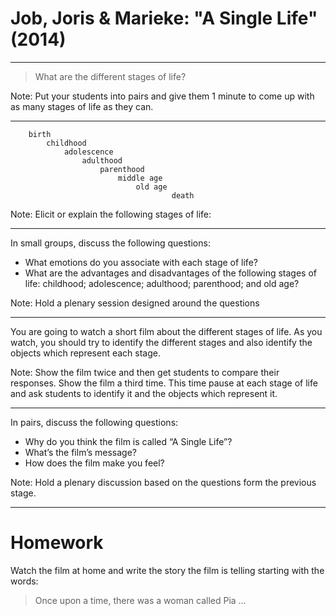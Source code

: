 <!-- .slide: data-background-color="black" data-background-transition="zoom" data-transition-speed="fast" -->

# Job, Joris & Marieke: "A Single Life" (2014)

---

<!-- .slide: data-background-color="black" data-background-transition="zoom" data-transition-speed="fast" -->

> What are the different stages of life?

Note: Put your students into pairs and give them 1 minute to come up with as many stages of life as they can.

---
<!-- .slide: data-background-color="orange" data-background-transition="zoom" data-transition-speed="fast" -->

``` 
    birth 
        childhood 
            adolescence 
                adulthood 
                    parenthood 
                        middle age 
                            old age 
                                    death
```
Note: Elicit or explain the following stages of life:

---

In small groups, discuss the following questions:

- What emotions do you associate with each stage of life?
- What are the advantages and disadvantages of the following stages of life: 
childhood; adolescence; adulthood; parenthood; and old age?
 

Note: Hold a plenary session designed around the questions 

---

You are going to watch a short film about the different stages of life. As you watch, you should try to identify the different stages and also identify the objects which represent each stage.

Note: Show the film twice and then get students to compare their responses. Show the film a third time. This time pause at each stage of life and ask students to identify it and the objects which represent it.

---

In pairs, discuss the following questions:

- Why do you think the film is called “A Single Life”?
- What’s the film’s message?
- How does the film make you feel?
 
Note: Hold a plenary discussion based on the questions form the previous stage.

---

# Homework

Watch the film at home and write the story the film is telling starting with the words:

> Once upon a time, there was a woman called Pia …